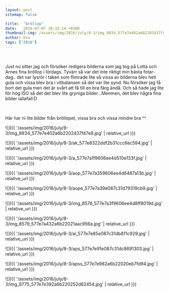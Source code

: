 ```yaml
---
layout: post
sitemap: false

title:  "bröllop"
date:   2016-07-07 18:32:14 +0100
thumbnail-img: /assets/img/2016/july/8-3/img_8834_577e7e402a6b2202437f47e8.jpg
author: Eva
tags: ["2016"]
---
```


 







Just nu sitter jag och försöker redigera bilderna som jag tog på Lotta och Arnes fina bröllop i lördags. Tyvärr så var det inte riktigt min bästa fotar-dag.. det var lysrör i taken som flimrade lite så vissa av bilderna blev helt gula och vissa blev bra i vitbalansen så det var lite synd. Nu försöker jag få bort det gula men det är svårt att få till en bra färg ändå. Och så hade jag lite för hög ISO så det det blev lite gryniga bilder...Menmen, det blev några fina bilder iallafall:D 







 







Här har ni lite bilder från bröllopet, vissa bra och vissa mindre bra ^^

![]({{ '/assets/img/2016/july/8-3/img_8834_577e7e402a6b2202437f47e8.jpg'  | relative_url }})

![]({{ '/assets/img/2016/july/8-3/ak_577e8322ddf2b31ccc6ec594.jpg'  | relative_url }})

![]({{ '/assets/img/2016/july/8-3/a_577e7a1f9606ee4d510e133f.jpg'  | relative_url }})

![]({{ '/assets/img/2016/july/8-3/aop_577e7a359606ee4d6487a13b.jpg'  | relative_url }})

![]({{ '/assets/img/2016/july/8-3/aope_577e7a39e087c31d79319cb9.jpg'  | relative_url }})

![]({{ '/assets/img/2016/july/8-3/img_8576_577e7a3f9606ee4d8ff8019d.jpg'  | relative_url }})

![]({{ '/assets/img/2016/july/8-3/img_8579_577e7a432a6b22021aac956a.jpg'  | relative_url }})

![]({{ '/assets/img/2016/july/8-3/al_577e7e85e087c31db811c929.jpg'  | relative_url }})

![]({{ '/assets/img/2016/july/8-3/aps_577e7e91e087c31dc8691303.jpg'  | relative_url }})

![]({{ '/assets/img/2016/july/8-3/apss_577e7e982a6b22020eb7fd94.jpg'  | relative_url }})

![]({{ '/assets/img/2016/july/8-3/img_8775_577e7e392a6b220252d82454.jpg'  | relative_url }})

